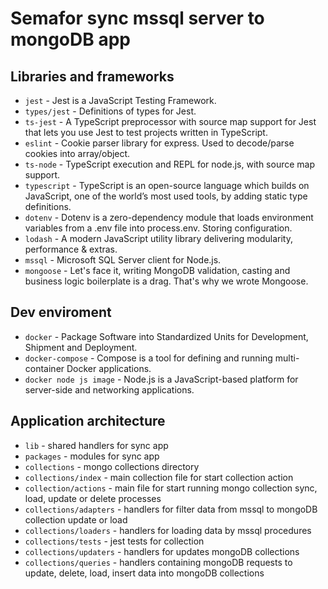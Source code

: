 # Semafor sync mssql server to mongoDB app

## Libraries and frameworks

- `jest` - Jest is a JavaScript Testing Framework.
- `types/jest` - Definitions of types for Jest.
- `ts-jest` - A TypeScript preprocessor with source map support for Jest that lets you use Jest to test projects written in TypeScript.
- `eslint` - Cookie parser library for express. Used to
  decode/parse cookies into array/object.
- `ts-node` - TypeScript execution and REPL for node.js, with source map support.
- `typescript` - TypeScript is an open-source language which builds on JavaScript, one of the world’s most used tools, by adding static type definitions.
- `dotenv` - Dotenv is a zero-dependency module that loads environment variables from a .env file into process.env. Storing configuration.
- `lodash` - A modern JavaScript utility library delivering modularity, performance & extras.
- `mssql` - Microsoft SQL Server client for Node.js.
- `mongoose` - Let's face it, writing MongoDB validation, casting and business logic boilerplate is a drag. That's why we wrote Mongoose.

## Dev enviroment

- `docker` - Package Software into Standardized Units for Development, Shipment and Deployment.
- `docker-compose` - Compose is a tool for defining and running multi-container Docker applications.
- `docker node js image` - Node.js is a JavaScript-based platform for server-side and networking applications.

## Application architecture

- `lib` - shared handlers for sync app
- `packages` - modules for sync app
- `collections` - mongo collections directory
- `collections/index` - main collection file for start collection action
- `collection/actions` - main file for start running mongo collection sync, load, update or delete processes
- `collections/adapters` - handlers for filter data from mssql to mongoDB collection update or load
- `collections/loaders` - handlers for loading data by mssql procedures
- `collections/tests` - jest tests for collection
- `collections/updaters` - handlers for updates mongoDB collections
- `collections/queries` - handlers containing mongoDB requests to update, delete, load, insert data into mongoDB collections
